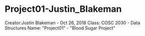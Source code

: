 # Project01-Justin_Blakeman
Creator:Justin Blakeman - Oct 26, 2018 
Class: COSC 2030 - Data Structures 
Name: "Project01" - "Blood Sugar Project"
